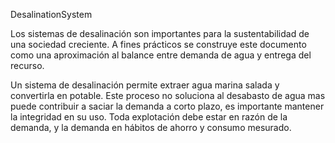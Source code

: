 DesalinationSystem

Los sistemas de desalinación son importantes para la sustentabilidad de una sociedad creciente.  A fines prácticos se construye este documento como una aproximación al balance entre demanda de agua y entrega del recurso.

Un sistema de desalinación permite extraer agua marina salada y convertirla en potable. Este proceso no soluciona al desabasto de agua mas puede contribuir a saciar la demanda a corto plazo, es importante mantener la integridad en su uso. Toda explotación debe estar en razón de la demanda, y la demanda en hábitos de ahorro y consumo mesurado.


